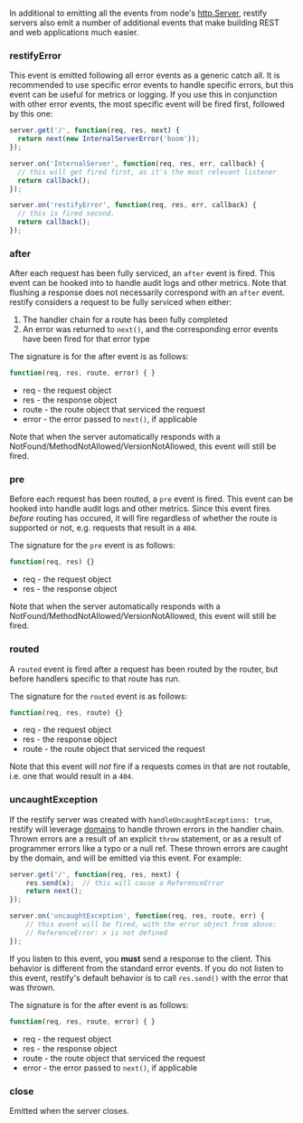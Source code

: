 In additional to emitting all the events from node's
[http.Server](http://nodejs.org/docs/latest/api/http.html#http_class_http_server),
restify servers also emit a number of additional events that make building REST
and web applications much easier.

### restifyError

This event is emitted following all error events as a generic catch all. It is
recommended to use specific error events to handle specific errors, but this
event can be useful for metrics or logging. If you use this in conjunction with
other error events, the most specific event will be fired first, followed by
this one:

```js
server.get('/', function(req, res, next) {
  return next(new InternalServerError('boom'));
});

server.on('InternalServer', function(req, res, err, callback) {
  // this will get fired first, as it's the most relevant listener
  return callback();
});

server.on('restifyError', function(req, res, err, callback) {
  // this is fired second.
  return callback();
});
```


### after

After each request has been fully serviced, an `after` event is fired. This
event can be hooked into to handle audit logs and other metrics. Note that
flushing a response does not necessarily correspond with an `after` event.
restify considers a request to be fully serviced when either:

1) The handler chain for a route has been fully completed
2) An error was returned to `next()`, and the corresponding error events have
   been fired for that error type

The signature is for the after event is as follows:

```js
function(req, res, route, error) { }
```

* req - the request object
* res - the response object
* route - the route object that serviced the request
* error - the error passed to `next()`, if applicable

Note that when the server automatically responds with a
NotFound/MethodNotAllowed/VersionNotAllowed, this event will still be fired.


### pre

Before each request has been routed, a `pre` event is fired. This event can be
hooked into handle audit logs and other metrics. Since this event fires
*before* routing has occured, it will fire regardless of whether the route is
supported or not, e.g. requests that result in a `404`.

The signature for the `pre` event is as follows:

```js
function(req, res) {}
```
* req - the request object
* res - the response object

Note that when the server automatically responds with a
NotFound/MethodNotAllowed/VersionNotAllowed, this event will still be fired.


### routed

A `routed` event is fired after a request has been routed by the router, but
before handlers specific to that route has run.

The signature for the `routed` event is as follows:

```js
function(req, res, route) {}
```

* req - the request object
* res - the response object
* route - the route object that serviced the request

Note that this event will *not* fire if a requests comes in that are not
routable, i.e. one that would result in a `404`.


### uncaughtException

If the restify server was created with `handleUncaughtExceptions: true`,
restify will leverage [domains](https://nodejs.org/api/domain.html) to handle
thrown errors in the handler chain. Thrown errors are a result of an explicit
`throw` statement, or as a result of programmer errors like a typo or a null
ref. These thrown errors are caught by the domain, and will be emitted via this
event. For example:

```js
server.get('/', function(req, res, next) {
    res.send(x);  // this will cause a ReferenceError
    return next();
});

server.on('uncaughtException', function(req, res, route, err) {
    // this event will be fired, with the error object from above:
    // ReferenceError: x is not defined
});
```

If you listen to this event, you __must__ send a response to the client. This
behavior is different from the standard error events. If you do not listen to
this event, restify's default behavior is to call `res.send()` with the error
that was thrown.

The signature is for the after event is as follows:

```js
function(req, res, route, error) { }
```

* req - the request object
* res - the response object
* route - the route object that serviced the request
* error - the error passed to `next()`, if applicable

### close

Emitted when the server closes.
